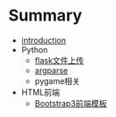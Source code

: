 # Summary

* [introduction](README.md)
* Python
   * [flask文件上传](python/flask-upload.md)
   * [argparse](python/argparse.md)
   * pygame相关
* HTML前端
   * [Bootstrap3前端模板](html/bootstrap3-template.md)


